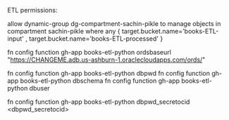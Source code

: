 ETL permissions:

allow dynamic-group dg-compartment-sachin-pikle to manage objects in compartment sachin-pikle where any { target.bucket.name='books-ETL-input' , target.bucket.name='books-ETL-processed' }


fn config function gh-app books-etl-python ordsbaseurl "https://CHANGEME.adb.us-ashburn-1.oraclecloudapps.com/ords/"

fn config function gh-app books-etl-python dbpwd <dbpwd>
fn config function gh-app books-etl-python dbschema <dbschema>
fn config function gh-app books-etl-python dbuser <dbuser>

fn config function gh-app books-etl-python dbpwd_secretocid <dbpwd_secretocid>

